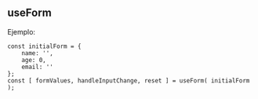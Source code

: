 ## useForm

Ejemplo:

```
const initialForm = {
    name: '',
    age: 0,
    email: ''
};
const [ formValues, handleInputChange, reset ] = useForm( initialForm );

```